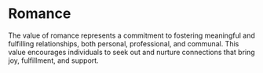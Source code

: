 # Romance

The value of romance represents a commitment to fostering meaningful and fulfilling relationships, both personal, professional, and communal.  This value encourages individuals to seek out and nurture connections that bring joy, fulfillment, and support.